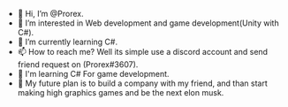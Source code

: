 - 👋 Hi, I’m @Prorex.
- 👀 I’m interested in Web development and game development(Unity with C#).
- 🌱 I’m currently learning C#.
- 📫 How to reach me? Well its simple use a discord account and send friend request on (Prorex#3607).
- 🌱 I'm learning C# For game development.
- 🌱 My future plan is to build a company with my friend, and than start making high graphics games and be the next elon musk.
